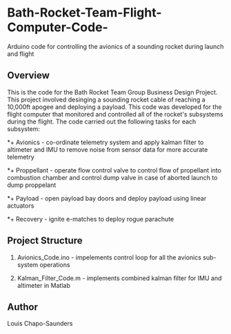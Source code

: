 # Bath-Rocket-Team-Flight-Computer-Code-
Arduino code for controlling the avionics of a sounding rocket during launch and flight 

## Overview

This is the code for the Bath Rocket Team Group Business Design Project. This project involved desinging a sounding rocket cable of reaching a 10,000ft apogee and deploying a payload. This code was developed for the flight computer that monitored and controlled all of the rocket's subsystems during the flight. The code carried out the following tasks for each subsystem:

*+ Avionics - co-ordinate telemetry system and apply kalman filter to altimeter and IMU to remove noise from sensor data for more accurate telemetry  

*+ Proppellant - operate flow control valve to control flow of propellant into combustion chamber and control dump valve in case of aborted launch to dump proppelant

*+ Payload - open payload bay doors and deploy payload using linear actuators 

*+ Recovery - ignite e-matches to deploy rogue parachute 

## Project Structure 

1. Avionics_Code.ino - impelements control loop for all the avionics sub-system operations

2. Kalman_Filter_Code.m - implements combined kalman filter for IMU and altimeter in Matlab 

## Author 

Louis Chapo-Saunders

